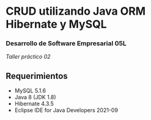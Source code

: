 # CRUD utilizando Java ORM Hibernate y MySQL
### Desarrollo de Software Empresarial 05L
_Taller práctico 02_

## Requerimientos
* MySQL 5.1.6
* Java 8 (JDK 1.8)
* Hibernate 4.3.5
* Eclipse IDE for Java Developers 2021-09
